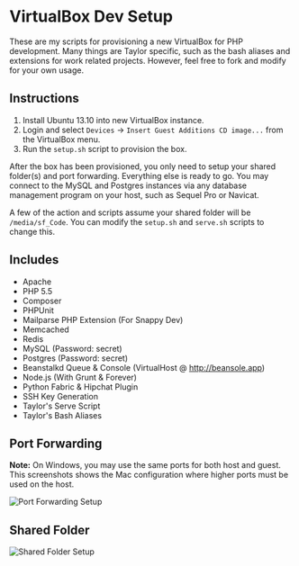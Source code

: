 # VirtualBox Dev Setup

These are my scripts for provisioning a new VirtualBox for PHP development. Many things are Taylor specific, such as the bash aliases and extensions for work related projects. However, feel free to fork and modify for your own usage.

## Instructions

1. Install Ubuntu 13.10 into new VirtualBox instance.
2. Login and select `Devices` -> `Insert Guest Additions CD image...` from the VirtualBox menu.
3. Run the `setup.sh` script to provision the box.

After the box has been provisioned, you only need to setup your shared folder(s) and port forwarding. Everything else is ready to go. You may connect to the MySQL and Postgres instances via any database management program on your host, such as Sequel Pro or Navicat.

A few of the action and scripts assume your shared folder will be `/media/sf_Code`. You can modify the `setup.sh` and `serve.sh` scripts to change this.

## Includes

- Apache
- PHP 5.5
- Composer
- PHPUnit
- Mailparse PHP Extension (For Snappy Dev)
- Memcached
- Redis
- MySQL (Password: secret)
- Postgres (Password: secret)
- Beanstalkd Queue & Console (VirtualHost @ http://beansole.app)
- Node.js (With Grunt & Forever)
- Python Fabric & Hipchat Plugin
- SSH Key Generation
- Taylor's Serve Script
- Taylor's Bash Aliases

## Port Forwarding

**Note:** On Windows, you may use the same ports for both host and guest. This screenshots shows the Mac configuration where higher ports must be used on the host.

![Port Forwarding Setup](http://d.pr/i/vHQH+)

## Shared Folder

![Shared Folder Setup](http://d.pr/i/x4oG+)